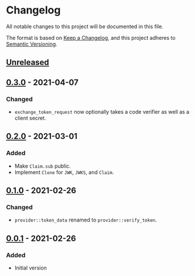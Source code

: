 # Changelog
All notable changes to this project will be documented in this file.

The format is based on [Keep a Changelog](https://keepachangelog.com/en/1.0.0/),
and this project adheres to [Semantic Versioning](https://semver.org/spec/v2.0.0.html).

[Unreleased]: https://github.com/EmbarkStudios/tame-oidc/compare/0.3.0...HEAD
[0.3.0]: https://github.com/EmbarkStudios/tame-oidc/releases/tag/0.3.0
[0.2.0]: https://github.com/EmbarkStudios/tame-oidc/releases/tag/0.2.0
[0.1.0]: https://github.com/EmbarkStudios/tame-oidc/releases/tag/0.1.0
[0.0.1]: https://github.com/EmbarkStudios/tame-oidc/releases/tag/0.0.1

## [Unreleased]

## [0.3.0] - 2021-04-07

### Changed

- `exchange_token_request` now optionally takes a code verifier as well as a
  client secret.

## [0.2.0] - 2021-03-01

### Added

- Make `Claim.sub` public.
- Implement `Clone` for `JWK`, `JWKS`, and `Claim`.

## [0.1.0] - 2021-02-26

### Changed

- `provider::token_data` renamed to `provider::verify_token`.

## [0.0.1] - 2021-02-26

### Added

- Initial version
